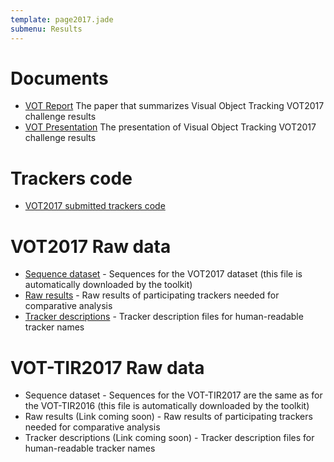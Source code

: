 ```yaml
---
template: page2017.jade
submenu: Results
---
```


# Documents

-   [VOT Report](http://openaccess.thecvf.com/content_ICCV_2017_workshops/papers/w28/Kristan_The_Visual_Object_ICCV_2017_paper.pdf) The paper that summarizes Visual Object Tracking VOT2017 challenge results
-   [VOT Presentation](http://data.votchallenge.net/vot2017/presentations/vot2017_presentation.pdf) The presentation of Visual Object Tracking VOT2017 challenge results

# Trackers code

-   [VOT2017 submitted trackers code](trackers.html)

# VOT2017 Raw data

-   [Sequence dataset](http://data.votchallenge.net/vot2017/vot2017.zip) - Sequences for the VOT2017 dataset (this file is automatically downloaded by the toolkit)
-   [Raw results](http://data.votchallenge.net/vot2017/vot2017_results.zip) - Raw results of participating trackers needed for comparative analysis
-   [Tracker descriptions](http://data.votchallenge.net/vot2017/vot2017_trackers.zip) - Tracker description files for human-readable tracker names

# VOT-TIR2017 Raw data

-   Sequence dataset - Sequences for the VOT-TIR2017 are the same as for the VOT-TIR2016 (this file is automatically downloaded by the toolkit)
-   Raw results (Link coming soon) - Raw results of participating trackers needed for comparative analysis
-   Tracker descriptions (Link coming soon) - Tracker description files for human-readable tracker names
